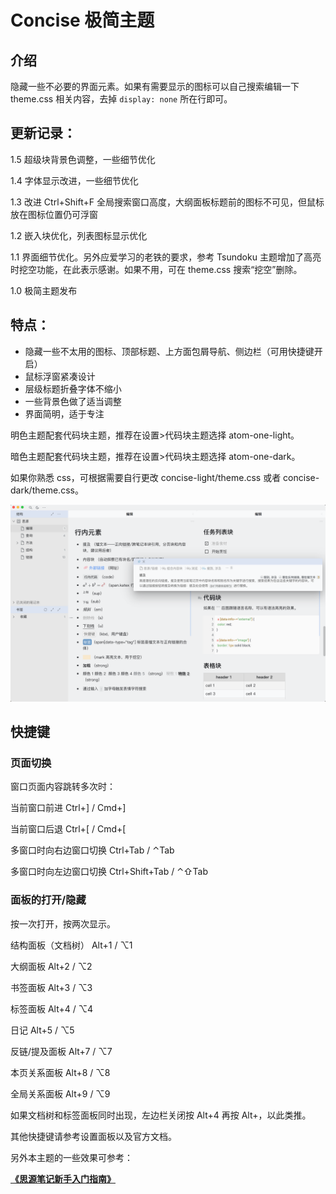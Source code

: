 # Concise 极简主题

## 介绍

隐藏一些不必要的界面元素。如果有需要显示的图标可以自己搜索编辑一下 theme.css 相关内容，去掉 `display: none` 所在行即可。

## 更新记录：

1.5 超级块背景色调整，一些细节优化

1.4 字体显示改进，一些细节优化

1.3 改进 Ctrl+Shift+F 全局搜索窗口高度，大纲面板标题前的图标不可见，但鼠标放在图标位置仍可浮窗

1.2 嵌入块优化，列表图标显示优化

1.1 界面细节优化。另外应爱学习的老铁的要求，参考 Tsundoku 主题增加了高亮时挖空功能，在此表示感谢。如果不用，可在 theme.css 搜索“挖空”删除。

1.0 极简主题发布

## 特点：

* 隐藏一些不太用的图标、顶部标题、上方面包屑导航、侧边栏（可用快捷键开启）
* 鼠标浮窗紧凑设计
* 层级标题折叠字体不缩小
* 一些背景色做了适当调整
* 界面简明，适于专注

明色主题配套代码块主题，推荐在设置>代码块主题选择 atom-one-light。

暗色主题配套代码块主题，推荐在设置>代码块主题选择 atom-one-dark。

如果你熟悉 css，可根据需要自行更改 concise-light/theme.css 或者 concise-dark/theme.css。

![preview](preview.png)

## 快捷键

### 页面切换

窗口页面内容跳转多次时：

当前窗口前进 Ctrl+] / Cmd+]

当前窗口后退 Ctrl+[ / Cmd+[

多窗口时向右边窗口切换 Ctrl+Tab / ⌃Tab

多窗口时向左边窗口切换 Ctrl+Shift+Tab / ⌃⇧Tab

### 面板的打开/隐藏

按一次打开，按两次显示。

结构面板（文档树） Alt+1 / ⌥1

大纲面板 Alt+2 / ⌥2

书签面板 Alt+3 / ⌥3

标签面板 Alt+4 / ⌥4

日记 Alt+5 / ⌥5

反链/提及面板 Alt+7 / ⌥7

本页关系面板 Alt+8 / ⌥8

全局关系面板 Alt+9 / ⌥9



如果文档树和标签面板同时出现，左边栏关闭按 Alt+4 再按 Alt+，以此类推。

其他快捷键请参考设置面板以及官方文档。



另外本主题的一些效果可参考：

[**《思源笔记新手入门指南》**](https://www.yuque.com/u25584857/ryp75p/cd49lz)











